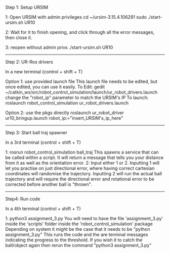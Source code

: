 Step 1: Setup URSIM

1: Open URSIM with admin privileges
	cd ~/ursim-3.15.4.106291
	sudo ./start-ursim.sh UR10

2: Wait for it to finish opening, and click through all the error messages, then close it.

3: reopen without admin privs
	./start-ursim.sh UR10

------------------------------------------------------------------------------------------
Step 2: UR-Ros drivers

In a new terminal (control + shift + T)

Option 1: use provided launch file
	This launch file needs to be edited, but once edited, you can use it easily.
	To Edit: 
		gedit ~/catkin_ws/src/robot_control_simulation/launch/ur_robot_drivers.launch
			change the "robot_ip" parameter to match the URSIM's IP
	To launch:
		roslaunch robot_control_simulation ur_robot_drivers.launch

Option 2: use the pkgs directly
	roslaunch ur_robot_driver ur10_bringup.launch robot_ip:="insert_URSIM's_ip_here"

------------------------------------------------------------------------------------------
Step 3: Start ball traj spawner

In a 3rd terminal (control + shift + T)

1: rosrun robot_control_simulation ball_traj
	This spawns a service that can be called within a script. It will return a message that tells you your distance from it as well as the orientation error.
2: Input either 1 or 2. 
	Inputting 1 will let you practise on just directional error, where having correct cartesian coordinates will randomise the trajectory. Inputting 2 will run the actual ball trajectory and will require the directional error and rotational error to be corrected before another ball is "thrown".


------------------------------------------------------------------------------------------	
Step4: Run code

In a 4th terminal (control + shift + T)

1: python3 assignment_3.py
	You will need to have the file 'assignment_3.py' inside the 'scripts' folder inside the 'robot_control_simulation' package
    Depending on system it might be the case that it needs to be "python assignment_3.py"
    This runs the code and the are terminal messages indicating the progress to the threshold. 
    If you wish it to catch the ball/object again then rerun the command "python3 assignment_3.py"